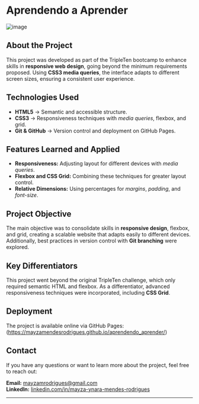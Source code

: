 # Aprendendo a Aprender

![image](https://github.com/user-attachments/assets/e1a5db2a-e627-45f4-95b9-00f6ab876cbe)


## About the Project

This project was developed as part of the TripleTen bootcamp to enhance skills in **responsive web design**, going beyond the minimum requirements proposed. Using **CSS3 media queries**, the interface adapts to different screen sizes, ensuring a consistent user experience.

## Technologies Used

- **HTML5** → Semantic and accessible structure.
- **CSS3** → Responsiveness techniques with *media queries*, flexbox, and grid.
- **Git & GitHub** → Version control and deployment on GitHub Pages.

## Features Learned and Applied

- **Responsiveness:** Adjusting layout for different devices with *media queries*.
- **Flexbox and CSS Grid:** Combining these techniques for greater layout control.
- **Relative Dimensions:** Using percentages for *margins*, *padding*, and *font-size*.
  
## Project Objective

The main objective was to consolidate skills in **responsive design**, flexbox, and grid, creating a scalable website that adapts easily to different devices. Additionally, best practices in version control with **Git branching** were explored.

## Key Differentiators

This project went beyond the original TripleTen challenge, which only required semantic HTML and flexbox. As a differentiator, advanced responsiveness techniques were incorporated, including **CSS Grid**.

## Deployment

The project is available online via GitHub Pages: (https://mayzamendesrodrigues.github.io/aprendendo_aprender/)

## Contact

If you have any questions or want to learn more about the project, feel free to reach out:

**Email:** mayzamrodrigues@gmail.com  
**LinkedIn:** [linkedin.com/in/mayza-ynara-mendes-rodrigues](https://linkedin.com/in/mayza-ynara-mendes-rodrigues)

---



